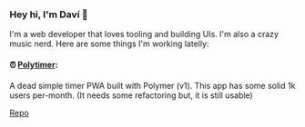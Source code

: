 ### Hey hi, I'm Daví 👋

I'm a web developer that loves tooling and building UIs. I'm also a crazy music nerd.
Here are some things I'm working latelly:


#### ⏰  [Polytimer](https://polytimer.rocks):
A dead simple timer PWA built with Polymer (v1). This app has some solid 1k users per-month.
(It needs some refactoring but, it is still usable)

[Repo](https://github.com/davi-mbatista/polytimer)
